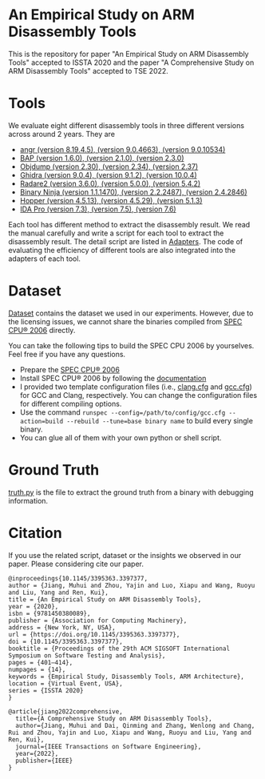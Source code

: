 # An Empirical Study on ARM Disassembly Tools
This is the repository for paper "An Empirical Study on ARM Disassembly Tools" accepted to ISSTA 2020 and the paper "A Comprehensive Study on ARM Disassembly Tools" accepted to TSE 2022.


# Tools
We evaluate eight different disassembly tools in three different versions across around 2 years. They are 
- [angr (version 8.19.4.5), (version 9.0.4663), (version 9.0.10534)](https://angr.io/) 
- [BAP (version 1.6.0), (version 2.1.0), (version 2.3.0)](https://github.com/BinaryAnalysisPlatform/bap)
- [Objdump (version 2.30), (version 2.34), (version 2.37)](https://linux.die.net/man/1/objdump)
- [Ghidra (version 9.0.4), (version 9.1.2), (version 10.0.4)](https://ghidra-sre.org/)
- [Radare2 (version 3.6.0), (version 5.0.0), (version 5.4.2)](https://www.radare.org/n/radare2.html)
- [Binary Ninja (version 1.1.1470), (version 2.2.2487), (version 2.4.2846)](https://binary.ninja/) 
- [Hopper (version 4.5.13), (version 4.5.29), (version 5.1.3)](https://www.hopperapp.com/)
- [IDA Pro (version 7.3), (version 7.5), (version 7.6)](https://www.hex-rays.com/products/ida/)

Each tool has different method to extract the disassembly result. We read the manual carefully and write a script for each tool to extract the disassembly result. The detail script are listed in [Adapters](https://github.com/valour01/arm_disasssembler_study/tree/master/adapter).  The code of evaluating the efficiency of different tools are also integrated into the adapters of each tool.

# Dataset 
[Dataset](https://connectpolyu-my.sharepoint.com/:u:/g/personal/16900820r_connect_polyu_hk/ES7bXmDsLBBPvQaa_dIyZ_wB2CYoMFEYfIsnONJpNbZUdw?e=udRGIDt) contains the dataset we used in our experiments. However, due to the licensing issues, we cannot share the binaries compiled from [SPEC CPU® 2006](https://www.spec.org/cpu2006/) directly.

You can take the following tips to build the SPEC CPU 2006 by yourselves. Feel free if you have any questions. 

- Prepare the [SPEC CPU® 2006](https://www.spec.org/cpu2006/)
- Install SPEC CPU® 2006 by following the [documentation](https://www.spec.org/cpu2006/Docs/install-guide-unix.html)
- I provided two template configuration files (i.e., [clang.cfg](https://github.com/valour01/arm_disasssembler_study/blob/master/spec2006/clang.cfg) and [gcc.cfg](https://github.com/valour01/arm_disasssembler_study/blob/master/spec2006/gcc.cfg)) for GCC and Clang, respectively. You can change the configuration files for different compiling options.
- Use the command `runspec --config=/path/to/config/gcc.cfg --action=build --rebuild --tune=base binary name` to build every single binary.
- You can glue all of them with your own python or shell script.



# Ground Truth
[truth.py](https://github.com/valour01/arm_disasssembler_study/blob/master/truth.py) is the file to extract the ground truth from a binary with debugging information.


# Citation
If you use the related script, dataset or the insights we observed in our paper. Please considering cite our paper.

```
@inproceedings{10.1145/3395363.3397377,
author = {Jiang, Muhui and Zhou, Yajin and Luo, Xiapu and Wang, Ruoyu and Liu, Yang and Ren, Kui},
title = {An Empirical Study on ARM Disassembly Tools},
year = {2020},
isbn = {9781450380089},
publisher = {Association for Computing Machinery},
address = {New York, NY, USA},
url = {https://doi.org/10.1145/3395363.3397377},
doi = {10.1145/3395363.3397377},
booktitle = {Proceedings of the 29th ACM SIGSOFT International Symposium on Software Testing and Analysis},
pages = {401–414},
numpages = {14},
keywords = {Empirical Study, Disassembly Tools, ARM Architecture},
location = {Virtual Event, USA},
series = {ISSTA 2020}
}
```

```
@article{jiang2022comprehensive,
  title={A Comprehensive Study on ARM Disassembly Tools},
  author={Jiang, Muhui and Dai, Qinming and Zhang, Wenlong and Chang, Rui and Zhou, Yajin and Luo, Xiapu and Wang, Ruoyu and Liu, Yang and Ren, Kui},
  journal={IEEE Transactions on Software Engineering},
  year={2022},
  publisher={IEEE}
}
```
